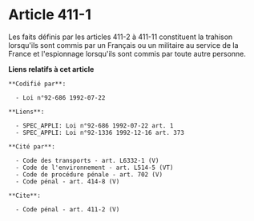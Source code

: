 # Article 411-1

Les faits définis par les articles 411-2 à 411-11 constituent la trahison lorsqu'ils sont commis par un Français ou un
militaire au service de la France et l'espionnage lorsqu'ils sont commis par toute autre personne.

**Liens relatifs à cet article**

	**Codifié par**:

	  - Loi n°92-686 1992-07-22

	**Liens**:

	  - SPEC_APPLI: Loi n°92-686 1992-07-22 art. 1
	  - SPEC_APPLI: Loi n°92-1336 1992-12-16 art. 373

	**Cité par**:

	  - Code des transports - art. L6332-1 (V)
	  - Code de l'environnement - art. L514-5 (VT)
	  - Code de procédure pénale - art. 702 (V)
	  - Code pénal - art. 414-8 (V)

	**Cite**:

	  - Code pénal - art. 411-2 (V)
